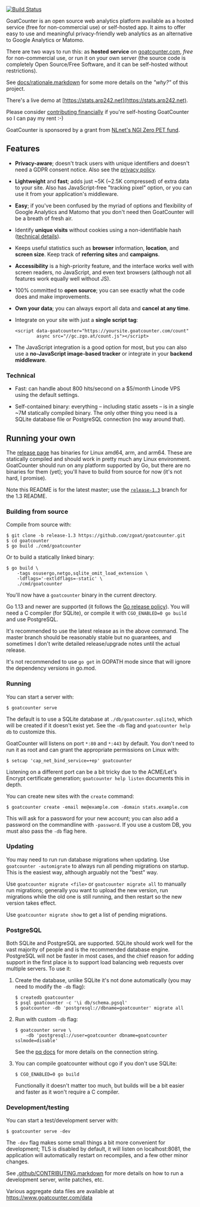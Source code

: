 [![Build Status](https://travis-ci.com/zgoat/goatcounter.svg?branch=master)](https://travis-ci.com/zgoat/goatcounter)

GoatCounter is an open source web analytics platform available as a hosted
service (free for non-commercial use) or self-hosted app. It aims to offer easy
to use and meaningful privacy-friendly web analytics as an alternative to Google
Analytics or Matomo.

There are two ways to run this: as **hosted service** on [goatcounter.com][www],
*free* for non-commercial use, or run it on your own server (the source code is
completely Open Source/Free Software, and it can be self-hosted without
restrictions).

See [docs/rationale.markdown](docs/rationale.markdown) for some more details on
the *"why?"* of this project.

There's a live demo at [https://stats.arp242.net](https://stats.arp242.net).

Please consider [contributing financially][sponsor] if you're self-hosting
GoatCounter so I can pay my rent :-)

GoatCounter is sponsored by a grant from [NLnet's NGI Zero PET fund][nlnet].

[nlnet]: https://nlnet.nl/project/GoatCounter/
[sponsor]: http://www.goatcounter.com/contribute
[www]: https://www.goatcounter.com

Features
--------

- **Privacy-aware**; doesn't track users with unique identifiers and doesn't
  need a GDPR consent notice. Also see the [privacy policy][privacy].

- **Lightweight** and **fast**; adds just ~5K (~2.5K compressed) of extra data
  to your site. Also has JavaScript-free "tracking pixel" option, or you can use
  it from your application's middleware.

- **Easy**; if you've been confused by the myriad of options and flexibility of
  Google Analytics and Matomo that you don't need then GoatCounter will be a
  breath of fresh air.

- Identify **unique visits** without cookies using a non-identifiable hash
  ([technical details][sessions]).

- Keeps useful statistics such as **browser** information, **location**, and
  **screen size**. Keep track of **referring sites** and **campaigns**.

- **Accessibility** is a high-priority feature, and the interface works well
  with screen readers, no JavaScript, and even text browsers (although not all
  features work equally well without JS).

- 100% committed to **open source**; you can see exactly what the code does and
  make improvements.

- **Own your data**; you can always export all data and **cancel at any time**.

- Integrate on your site with just a **single script tag**:

      <script data-goatcounter="https://yoursite.goatcounter.com/count"
              async src="//gc.zgo.at/count.js"></script>

- The JavaScript integration is a good option for most, but you can also use a
  **no-JavaScript image-based tracker** or integrate in your **backend
  middleware**.

[privacy]: https://www.goatcounter.com/privacy
[sessions]: https://github.com/zgoat/goatcounter/blob/master/docs/sessions.markdown

### Technical

- Fast: can handle about 800 hits/second on a $5/month Linode VPS using the
  default settings.

- Self-contained binary: everything – including static assets – is in a single
  ~7M statically compiled binary. The only other thing you need is a SQLite
  database file or PostgreSQL connection (no way around that).

Running your own
----------------

The [release page][releases] has binaries for Linux amd64, arm, and arm64. These
are statically compiled and should work in pretty much any Linux environment.
GoatCounter should run on any platform supported by Go, but there are no
binaries for them (yet); you'll have to build from source for now (it's not
hard, I promise).

Note this README is for the latest master; use the [`release-1.3`][r-1.3] branch
for the 1.3 README.

[releases]: https://github.com/zgoat/goatcounter/releases
[r-1.3]: https://github.com/zgoat/goatcounter/tree/release-1.3

### Building from source

Compile from source with:

    $ git clone -b release-1.3 https://github.com/zgoat/goatcounter.git
    $ cd goatcounter
    $ go build ./cmd/goatcounter

Or to build a statically linked binary:

    $ go build \
        -tags osusergo,netgo,sqlite_omit_load_extension \
        -ldflags='-extldflags=-static' \
        ./cmd/goatcounter

You'll now have a `goatcounter` binary in the current directory.

Go 1.13 and newer are supported (it follows the [Go release policy][rp]). You
will need a C compiler (for SQLite), or compile it with `CGO_ENABLED=0 go build`
and use PostgreSQL.

It's recommended to use the latest release as in the above command. The master
branch should be reasonably stable but no guarantees, and sometimes I don't
write detailed release/upgrade notes until the actual release.

It's not recommended to use `go get` in GOPATH mode since that will ignore the
dependency versions in go.mod.

[rp]: https://golang.org/doc/devel/release.html#policy

### Running

You can start a server with:

    $ goatcounter serve

The default is to use a SQLite database at `./db/goatcounter.sqlite3`, which
will be created if it doesn't exist yet. See the `-db` flag and
`goatcounter help db` to customize this.

GoatCounter will listens on port `*:80` and `*:443` by default. You don't need
to run it as root and can grant the appropriate permissions on Linux with:

    $ setcap 'cap_net_bind_service=+ep' goatcounter

Listening on a different port can be a bit tricky due to the ACME/Let's Encrypt
certificate generation; `goatcounter help listen` documents this in depth.

You can create new sites with the `create` command:

    $ goatcounter create -email me@example.com -domain stats.example.com

This will ask for a password for your new account; you can also add a password
on the commandline with `-password`. If you use a custom DB, you must also pass
the `-db` flag here.

### Updating

You may need to run run database migrations when updating. Use  `goatcounter
-automigrate` to always run all pending migrations on startup. This is the
easiest way, although arguably not the "best" way.

Use `goatcounter migrate <file>` or `goatcounter migrate all` to manually run
migrations; generally you want to upload the new version, run migrations while
the old one is still running, and then restart so the new version takes effect.

Use `goatcounter migrate show` to get a list of pending migrations.

### PostgreSQL

Both SQLite and PostgreSQL are supported. SQLite should work well for the vast
majority of people and is the recommended database engine. PostgreSQL will not
be faster in most cases, and the chief reason for adding support in the first
place is to support load balancing web requests over multiple servers. To use
it:

1. Create the database, unlike SQLite it's not done automatically (you may need
   to modify the `-db` flag):

       $ createdb goatcounter
       $ psql goatcounter -c '\i db/schema.pgsql'
       $ goatcounter -db 'postgresql://dbname=goatcounter' migrate all

2. Run with custom `-db` flag:

       $ goatcounter serve \
           -db 'postgresql://user=goatcounter dbname=goatcounter sslmode=disable'

   See the [pq docs][pq] for more details on the connection string.

3. You can compile goatcounter without cgo if you don't use SQLite:

       $ CGO_ENABLED=0 go build

   Functionally it doesn't matter too much, but builds will be a bit easier and
   faster as it won't require a C compiler.

[pq]: https://godoc.org/github.com/lib/pq

### Development/testing

You can start a test/development server with:

    $ goatcounter serve -dev

The `-dev` flag makes some small things a bit more convenient for development;
TLS is disabled by default, it will listen on localhost:8081, the application
will automatically restart on recompiles, and a few other minor changes.

See [.github/CONTRIBUTING.markdown](/.github/CONTRIBUTING.markdown) for more
details on how to run a development server, write patches, etc.

Various aggregate data files are available at https://www.goatcounter.com/data
